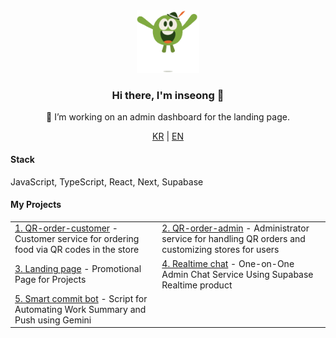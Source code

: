 <div align="center">  
  <a href="https://inseong-landing-page.vercel.app/" alt="페이지 이동" target="_blank">
    <img src="./src/WeTransfer.gif" width="100"> 
  </a>

  <h3>Hi there, I'm inseong 👋</h3>

  <p>
    🔧 I’m working on an admin dashboard for the landing page.
  </p>

  <p align="center"> 
    <a href="README.md"><span>KR</span></a> |  
    <a href="README_EN.md"><span>EN</span></a> 
  </p>

  <h4 align="left">Stack</h4>
  <p align="left">JavaScript, TypeScript, React, Next, Supabase</p>

  <h4 align="left">My Projects</h4>
    <table align="center">
        <tr> 
            <td>
                <a href="https://github.com/inseong01/QR-order-customer">1. QR-order-customer</a> 
                - Customer service for ordering food via QR codes in the store
            </td> 
            <td>
                <a href="https://github.com/inseong01/QR-order-admin">2. QR-order-admin</a> 
                - Administrator service for handling QR orders and customizing stores for users
            </td> 
        </tr> 
        <tr>
            <td>
                <a href="https://github.com/inseong01/landing-page">3. Landing page</a>
                - Promotional Page for Projects
            </td>
            <td>
                <a href="https://github.com/inseong01/supabase-realtime-chat">4. Realtime chat</a> 
                - One-on-One Admin Chat Service Using Supabase Realtime product
            </td>
        </tr>
        <tr>
            <td>
                <a href="https://github.com/inseong01/smart-commit-bot">5. Smart commit bot</a> 
                - Script for Automating Work Summary and Push using Gemini
            </td>
            <td>
            </td>            
        </tr>
    </table>
<div>
